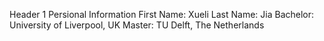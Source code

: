 Header 1 
Persional Information
First Name: Xueli
Last Name: Jia
Bachelor: University of Liverpool, UK
Master: TU Delft, The Netherlands


